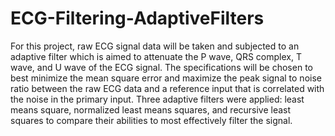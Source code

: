 # ECG-Filtering-AdaptiveFilters
For this project, raw ECG signal data will be taken and subjected to an adaptive filter which is aimed to attenuate the P wave, QRS complex, T wave, and U wave of the ECG signal. The specifications will be chosen to best minimize the mean square error and maximize the peak signal to noise ratio between the raw ECG data and a reference input that is correlated with the noise in the primary input. Three adaptive filters were applied: least means square, normalized least means squares, and recursive least squares to compare their abilities to most effectively filter the signal.
